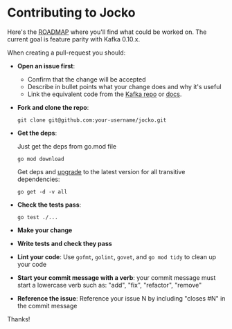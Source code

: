 # Contributing to Jocko

Here's the [ROADMAP](https://github.com/travisjeffery/jocko/issues/1) where you'll find what could be worked on. The current goal is feature parity with Kafka 0.10.x.

When creating a pull-request you should:

- **Open an issue first**: 
    - Confirm that the change will be accepted
    - Describe in bullet points what your change does and why it's useful
    - Link the equivalent code from the [Kafka repo](https://github.com/apache/kafka) or [docs](https://kafka.apache.org/documentation).
- **Fork and clone the repo**:
    ```
    git clone git@github.com:your-username/jocko.git
    ```

- **Get the deps**:

    Just get the deps from go.mod file
    ```shell script
    go mod download
    ```
    Get deps and [upgrade](https://github.com/golang/go/issues/28692) to the latest version for all transitive dependencies:
    ```shell script
    go get -d -v all
    ```

- **Check the tests pass**:
    ```
    go test ./...
    ```

- **Make your change**
- **Write tests and check they pass**
- **Lint your code**: Use `gofmt`, `golint`, `govet`, and `go mod tidy` to clean up your code
- **Start your commit message with a verb**: your commit message must start a lowercase verb such as: "add", "fix", "refactor", "remove"
- **Reference the issue**: Reference your issue N by including "closes #N" in the commit message


Thanks!
